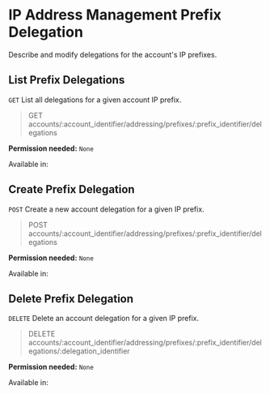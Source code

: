 # IP Address Management Prefix Delegation

Describe and modify delegations for the account's IP prefixes.

## List Prefix Delegations

`GET` List all delegations for a given account IP prefix.

> GET accounts/:account_identifier/addressing/prefixes/:prefix_identifier/delegations

**Permission needed:** `None`

Available in:




## Create Prefix Delegation

`POST` Create a new account delegation for a given IP prefix.

> POST accounts/:account_identifier/addressing/prefixes/:prefix_identifier/delegations

**Permission needed:** `None`

Available in:




## Delete Prefix Delegation

`DELETE` Delete an account delegation for a given IP prefix.

> DELETE accounts/:account_identifier/addressing/prefixes/:prefix_identifier/delegations/:delegation_identifier

**Permission needed:** `None`

Available in:



